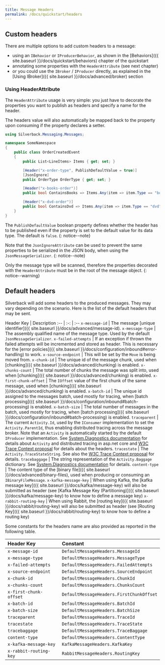 ```yaml
---
title: Message Headers
permalink: /docs/quickstart/headers
---
```


## Custom headers

There are multiple options to add custom headers to a message:
* using an `IBehavior` or `IProducerBehavior`, as shown in the [Behaviors]({{ site.baseurl }}/docs/quickstart/behaviors) chapter of the quickstart
* annotating some properties with the `HeaderAttribute` (see next chapter)
* or you could use the `IBroker` / `IProducer` directly, as explained in the [Using IBroker]({{ site.baseurl }}/docs/advanced/broker) section

### Using HeaderAttribute

The `HeaderAttribute` usage is very simple: you just have to decorate the properties you want to publish as headers and specify a name for the header.

The headers value will also automatically be mapped back to the property upon consuming if the property declares a setter.

```csharp
using Silverback.Messaging.Messages;

namespace SomeNamespace
{
    public class OrderCreatedEvent
    {
        public List<LineItems> Items { get; set; }

        [Header("x-order-type", PublishDefaultValue = true)]
        [JsonIgnore]
        public OrderType OrderType { get; set; }

        [Header("x-books-order")]
        public bool ContainsBooks => Items.Any(item => item.Type == "book")

        [Header("x-dvd-order")]
        public bool ContainsDvd => Items.Any(item => item.Type == "dvd")
    }
}
```

The `PublishDefaultValue` boolean property defines whether the header has to be published even if the property is set to the default value for its data type. The default is `false`.
{: notice--note}

Note that the `JsonIgnoreAttribute` can be used to prevent the same properties to be serialized in the JSON body, when using the `JsonMessageSerializer`.
{: notice--note}

Only the message type will be scanned, therefore the properties decorated with the `HeaderAttribute` must be in the root of the message object.
{: notice--warning}

## Default headers

Silverback will add some headers to the produced messages. They may vary depending on the scenario.
Here is the list of the default headers that may be sent.

Header Key | Description
:-- | :-: | :--
`x-message-id` | The message [unique identifier]({{ site.baseurl }}/docs/advanced/message-id).
`x-message-type` | The assembly qualified name of the message type. Used by the default `JsonMessageSerializer`.
`x-failed-attempts` | If an exception if thrown the failed attempts will be incremented and stored as header. This is necessary for the [error policies]({{ site.baseurl }}/docs/configuration/inbound#error-handling) to work.
`x-source-endpoint` | This will be set by the `Move` is being moved from.
`x-chunk-id` | The unique id of the message chunk, used when [chunking]({{ site.baseurl }}/docs/advanced/chunking) is enabled.
`x-chunks-count` | The total number of chunks the message was split into, used when [chunking]({{ site.baseurl }}/docs/advanced/chunking) is enabled.
`x-first-chunk-offset` | The `IOffset` value of the first chunk of the same message, used when [chunking]({{ site.baseurl }}/docs/advanced/chunking) is enabled.
`x-batch-id` | The unique id assigned to the messages batch, used mostly for tracing, when [batch processing]({{ site.baseurl }}/docs/configuration/inbound#batch-processing) is enabled.
`x-batch-size` | The total number of messages in the batch, used mostly for tracing, when [batch processing]({{ site.baseurl }}/docs/configuration/inbound#batch-processing) is enabled.
`traceparent` | The current `Activity.Id`, used by the `IConsumer` implementation to set the `Activity.ParentId`, thus enabling distributed tracing across the message broker. Note that an `Activity` is automatically started by the default `IProducer` implementation. See [System.Diagnostics documentation](https://docs.microsoft.com/en-us/dotnet/api/system.diagnostics.activity?view=netcore-3.1) for details about `Activity` and distributed tracing in asp.net core and [W3C Trace Context proposal](https://www.w3.org/TR/trace-context-1) for details about the headers.
`tracestate` | The `Activity.TraceStateString`. See also the [W3C Trace Context proposal](https://www.w3.org/TR/trace-context-1) for details.
`tracebaggage` | The string representation of the `Activity.Baggage` dictionary. See [System.Diagnostics documentation](https://docs.microsoft.com/en-us/dotnet/api/system.diagnostics.activity?view=netcore-3.1) for details.
`content-type` | The content type of the [binary file]({{ site.baseurl }}/docs/advanced/binary-files), used when producing or consuming an `IBinaryFileMessage`.
`x-kafka-message-key` | When using Kafka, the [kafka message key]({{ site.baseurl }}/docs/kafka/message-key) will also be submitted as header (see [Kafka Message Key (Partitioning)]({{ site.baseurl }}/docs/kafka/message-key) to know how to define a message key)
`x-rabbit-routing-key` | When using Rabbit, the [routing key]({{ site.baseurl }}/docs/rabbit/routing-key) will also be submitted as header (see [Routing Key]({{ site.baseurl }}/docs/rabbit/routing-key) to know how to define a routing key)

Some constants for the headers name are also provided as reported in the following table.

Header Key | Constant
:-- | :--
`x-message-id` | `DefaultMessageHeaders.MessageId`
`x-message-type` | `DefaultMessageHeaders.MessageType`
`x-failed-attempts` | `DefaultMessageHeaders.FailedAttempts`
`x-source-endpoint` | `DefaultMessageHeaders.SourceEndpoint`
`x-chunk-id` | `DefaultMessageHeaders.ChunkId`
`x-chunks-count` | `DefaultMessageHeaders.ChunksCount`
`x-first-chunk-offset` | `DefaultMessageHeaders.FirstChunkOffset`
`x-batch-id` | `DefaultMessageHeaders.BatchId`
`x-batch-size` | `DefaultMessageHeaders.BatchSize`
`traceparent` | `DefaultMessageHeaders.TraceId`
`tracestate` | `DefaultMessageHeaders.TraceState`
`tracebaggage` | `DefaultMessageHeaders.TraceBaggage`
`content-type` | `DefaultMessageHeaders.ContentType`
`x-kafka-message-key` | `KafkaMessageHeaders.KafkaKey`
`x-rabbit-routing-key` | `RabbitMessageHeaders.RoutingKey`